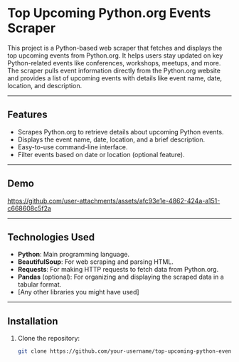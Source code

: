 # Top Upcoming Python.org Events Scraper

This project is a Python-based web scraper that fetches and displays the top upcoming events from Python.org. It helps users stay updated on key Python-related events like conferences, workshops, meetups, and more. The scraper pulls event information directly from the Python.org website and provides a list of upcoming events with details like event name, date, location, and description.

---

## Features

- Scrapes Python.org to retrieve details about upcoming Python events.
- Displays the event name, date, location, and a brief description.
- Easy-to-use command-line interface.
- Filter events based on date or location (optional feature).

---

## Demo

https://github.com/user-attachments/assets/afc93e1e-4862-424a-a151-c668608c5f2a

---

## Technologies Used

- **Python**: Main programming language.
- **BeautifulSoup**: For web scraping and parsing HTML.
- **Requests**: For making HTTP requests to fetch data from Python.org.
- **Pandas** (optional): For organizing and displaying the scraped data in a tabular format.
- [Any other libraries you might have used]

---

## Installation

1. Clone the repository:
   ```bash
   git clone https://github.com/your-username/top-upcoming-python-events-scraper.git
